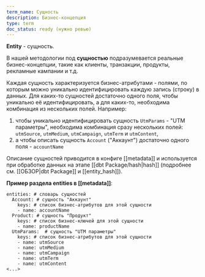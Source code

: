 ```yaml
---
term_name: Сущность
description: Бизнес-концепция
type: term
doc_status: ready (нужно ревью)
---
```

**Entity** - сущность.

В нашей методологии под **сущностью** подразумевается реальные бизнес-концепции, такие как клиенты, транзакции, продукты, рекламные кампании и т.д.

Каждая сущность характеризуется бизнес-атрибутами - полями, по которым можно уникально идентифицировать каждую запись (строку) в данных. Для каких-то сущностей достаточно одного поля, чтобы уникально её идентифицировать, а для каких-то, необходима комбинация из нескольких полей. Например:
1) чтобы уникально идентифицировать сущность `UtmParams` - "UTM параметры", необходима комбинация сразу нескольких полей: `utmSource`, `utmMedium`, `utmCampaign`, `utmTerm` и `utmContent`,
2) а чтобы описать сущность `Account` ("Аккаунт") достаточно одного поля - `accountName`

Описание сущностей приводится в конфиге [[metadata]] и используется при обработке данных на этапе [[dbt Package/hash|hash]] (подробнее см. [[ОБЗОР|dbt Package]] и [[entity_hash]]).

**Пример раздела entities в [[metadata]]**:
```
entities: # словарь сущностей
  Account: # сущность "Аккаунт"
    keys: # список бизнес-атрибутов для этой сущности 
    - name: accountName
  Product: # сущность "Продукт"
    keys: # список бизнес-ключей для этой сущности
    - name: productName
  UtmParams:  # сущность "UTM параметры"
    keys: # список бизнес-атрибутов для этой сущности
    - name: utmSource
    - name: utmMedium
    - name: utmCampaign
    - name: utmTerm
    - name: utmContent
<...>
```
